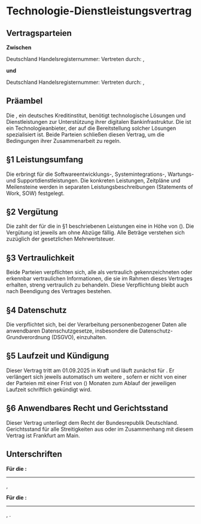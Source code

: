 # Technologie-Dienstleistungsvertrag

## Vertragsparteien

**Zwischen**

**<REDACTED>**
<REDACTED>
<REDACTED>
Deutschland
Handelsregisternummer: <REDACTED>
Vertreten durch: <REDACTED>, <REDACTED>

**und**

**<REDACTED>**
<REDACTED>
<REDACTED>
Deutschland
Handelsregisternummer: <REDACTED>
Vertreten durch: <REDACTED>, <REDACTED>

## Präambel

Die <REDACTED>, ein deutsches Kreditinstitut, benötigt technologische Lösungen und Dienstleistungen zur Unterstützung ihrer digitalen Bankinfrastruktur. Die <REDACTED> ist ein Technologieanbieter, der auf die Bereitstellung solcher Lösungen spezialisiert ist. Beide Parteien schließen diesen Vertrag, um die Bedingungen ihrer Zusammenarbeit zu regeln.

## §1 Leistungsumfang

Die <REDACTED> erbringt für die <REDACTED> Softwareentwicklungs-, Systemintegrations-, Wartungs- und Supportdienstleistungen. Die konkreten Leistungen, Zeitpläne und Meilensteine werden in separaten Leistungsbeschreibungen (Statements of Work, SOW) festgelegt.

## §2 Vergütung

Die <REDACTED> zahlt der <REDACTED> für die in §1 beschriebenen Leistungen eine <REDACTED> in Höhe von <REDACTED> (<REDACTED>). Die Vergütung ist jeweils am <REDACTED> ohne Abzüge fällig. Alle Beträge verstehen sich zuzüglich der gesetzlichen Mehrwertsteuer.

## §3 Vertraulichkeit

Beide Parteien verpflichten sich, alle als vertraulich gekennzeichneten oder erkennbar vertraulichen Informationen, die sie im Rahmen dieses Vertrages erhalten, streng vertraulich zu behandeln. Diese Verpflichtung bleibt auch nach Beendigung des Vertrages bestehen.

## §4 Datenschutz

Die <REDACTED> verpflichtet sich, bei der Verarbeitung personenbezogener Daten alle anwendbaren Datenschutzgesetze, insbesondere die Datenschutz-Grundverordnung (DSGVO), einzuhalten.

## §5 Laufzeit und Kündigung

Dieser Vertrag tritt am 01.09.2025 in Kraft und läuft zunächst für <REDACTED>. Er verlängert sich jeweils automatisch um weitere <REDACTED>, sofern er nicht von einer der Parteien mit einer Frist von <REDACTED> (<REDACTED>) Monaten zum Ablauf der jeweiligen Laufzeit schriftlich gekündigt wird.

## §6 Anwendbares Recht und Gerichtsstand

Dieser Vertrag unterliegt dem Recht der Bundesrepublik Deutschland. Gerichtsstand für alle Streitigkeiten aus oder im Zusammenhang mit diesem Vertrag ist Frankfurt am Main.

## Unterschriften

**Für die <REDACTED>:**

___________________________
<REDACTED>, <REDACTED>

**Für die <REDACTED>:**

___________________________
<REDACTED>, <REDACTED>.

